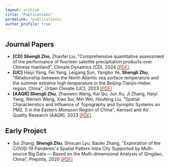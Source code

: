 ```yaml
---
layout: archive
title: "Publications"
permalink: /publications/
author_profile: true
---
```


## Journal Papers
- **[CD]** **Shengli Zhu**, Zhaofei Liu,
"Comprehensive quantitative assessment of the performance of fourteen satellite precipitation products over Chinese mainland",
Climate Dynamics (CD), 2024 [<span style="color: #B22222;">[PDF]</span>](../_publications/CD2024.pdf)
- **[UC]** Haiyi Yang, Fei Yang, Leigang Sun, Yangbo Ye, **Shengli Zhu**, 
"Relationship between the North Atlantic sea surface temperature and the summer extreme high temperature in the Beijing-Tianjin-Hebei region, China", 
Urban Climate (UC), 2023 [<span style="color: #B22222;">[PDF]</span>](../_publications/UC2023.pdf)
- **[AAQR]** **Shengli Zhu**, Zhaowen Wang, Kai Qu, Jun Xu, Ji Zhang, Haiyi Yang, Wenxin Wang, Xiao Sui, Min Wei, Houfeng Liu,
"Spatial Characteristics and Influence of Topography and Synoptic Systems on PM2. 5 in the Eastern Monsoon Region of China", 
Aerosol and Air Quality Research (AAQR), 2023 [<span style="color: #B22222;">[PDF]</span>](../_publications/AAQR2023.pdf)
   
  
## Early Project
- Sui Zhang, **Shengli Zhu**, Shixuan Lyu, Baolei Zhang,
"Exploration of the COVID-19 Pandemic's Spatial Pattern Intra City Supported by Multi-source Big Data — Based on the Multi-dimensional Analysis of Qingdao, China", Prepints, 2020 [<span style="color: #B22222;">[PDF]</span>](https://www.researchgate.net/publication/343080083_Exploration_of_the_COVID-19_Pandemic's_Spatial_Pattern_Intra_City_Supported_by_Multi-source_Big_Data_-_Based_on_the_Multi-dimensional_Analysis_of_Qingdao_China)